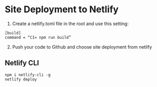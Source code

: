 # Site Deployment to Netlify

1. Create a netlify.toml file in the root and use this setting:
```
[build]
command = “CI= npm run build”
```

2. Push your code to Github and choose site deployment from netlify


## Netlify CLI
```
npm i netlify-cli -g
netlify deploy
```
